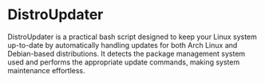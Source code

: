 # DistroUpdater
DistroUpdater is a practical bash script designed to keep your Linux system up-to-date by automatically handling updates for both Arch Linux and Debian-based distributions. It detects the package management system used and performs the appropriate update commands, making system maintenance effortless.
